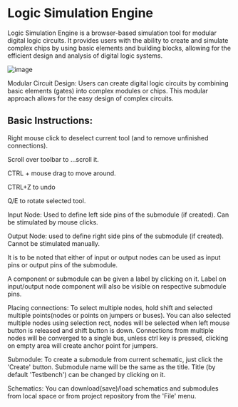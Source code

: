 # Logic Simulation Engine

Logic Simulation Engine is a browser-based simulation tool for modular digital logic circuits. It provides users with the ability to create and simulate complex chips by using basic elements and building blocks, allowing for the efficient design and analysis of digital logic systems.

![image](https://github.com/Re-X/LogicSimulationEngine/assets/36952343/79085524-c9a9-4ea3-b925-3626c65c27ac)

Modular Circuit Design: Users can create digital logic circuits by combining basic elements (gates) into complex modules or chips. This modular approach allows for the easy design of complex circuits.

## Basic Instructions:

Right mouse click to deselect current tool (and to remove unfinished connections).

Scroll over toolbar to ...scroll it.

CTRL + mouse drag to move around.

CTRL+Z to undo

Q/E to rotate selected tool.

Input Node:  Used to define left side pins of the submodule (if created). Can be stimulated by mouse clicks.

Output Node: used to define right side pins of the submodule (if created). Cannot be stimulated manually.

It is to be noted that either of input or output nodes can be used as input pins or output pins of the submodule.

A component or submodule can be given a label by clicking on it. Label on input/output node component will also be visible on respective submodule pins.

Placing connections: To select multiple nodes, hold shift and selected multiple points(nodes or points on jumpers or buses). You can also selected multiple nodes using selection rect, nodes will be selected when left mouse button is released and shift button is down. Connections from multiple nodes will be converged to a single bus, unless ctrl key is pressed, clicking on empty area will create anchor point for jumpers.

Submodule: To create a submodule from current schematic, just click the 'Create' button. Submodule name will be the same as the title. Title (by default 'Testbench') can be changed by clicking on it.

Schematics: You can download(save)/load schematics and submodules from local space or from project repository from the 'File' menu.

